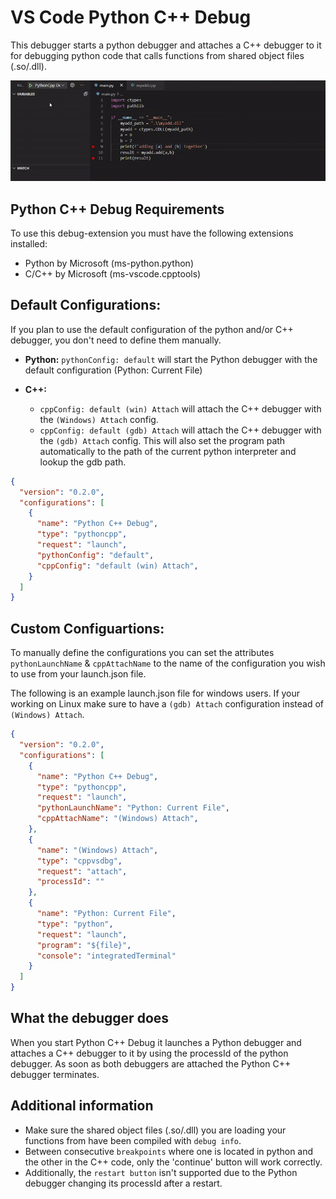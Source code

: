 # VS Code Python C++ Debug

This debugger starts a python debugger and attaches a C++ debugger to it for debugging python code that calls functions from shared object files (.so/.dll).

![vscode-pythonCpp example](images/pythonCppExample.gif)

## Python C++ Debug Requirements

To use this debug-extension you must have the following extensions installed:
* Python by Microsoft (ms-python.python)
* C/C++ by Microsoft (ms-vscode.cpptools)


## Default Configurations:

If you plan to use the default configuration of the python and/or C++ debugger, you don't need to define them manually.

* **Python:** `pythonConfig: default` will start the Python debugger with the default configuration (Python: Current File)
  
* **C++:** 
  - `cppConfig: default (win) Attach` will attach the C++ debugger with the `(Windows) Attach` config.
  - `cppConfig: default (gdb) Attach` will attach the C++ debugger with the `(gdb) Attach` config. This will also set the program path automatically to the path of the current python interpreter and lookup the gdb path.

```json
{
  "version": "0.2.0",
  "configurations": [
    {
      "name": "Python C++ Debug",
      "type": "pythoncpp",
      "request": "launch",
      "pythonConfig": "default",
      "cppConfig": "default (win) Attach",
    }
  ]
}

```

## Custom Configuartions:

To manually define the configurations you can set the attributes `pythonLaunchName` & `cppAttachName` to the name of the configuration you wish to use from your launch.json file.

 The following is an example launch.json file for windows users. If your working on Linux make sure to have a `(gdb) Attach` configuration instead of `(Windows) Attach`.

```json
{
  "version": "0.2.0",
  "configurations": [
    {
      "name": "Python C++ Debug",
      "type": "pythoncpp",
      "request": "launch",
      "pythonLaunchName": "Python: Current File",
      "cppAttachName": "(Windows) Attach",
    },
    {
      "name": "(Windows) Attach",
      "type": "cppvsdbg",
      "request": "attach",
      "processId": ""
    },
    {
      "name": "Python: Current File",
      "type": "python",
      "request": "launch",
      "program": "${file}",
      "console": "integratedTerminal"
    }
  ]
}

```

## What the debugger does

When you start Python C++ Debug it launches a Python debugger and attaches a C++ debugger to it by using the processId of the python debugger. As soon as both debuggers are attached the Python C++ debugger terminates.

## Additional information
* Make sure the shared object files (.so/.dll) you are loading your functions from have been compiled with `debug info`.
* Between consecutive `breakpoints` where one is located in python and the other in the C++ code, only the 'continue' button will work correctly.
* Additionally, the `restart button` isn't supported due to the Python debugger changing its processId after a restart. 

